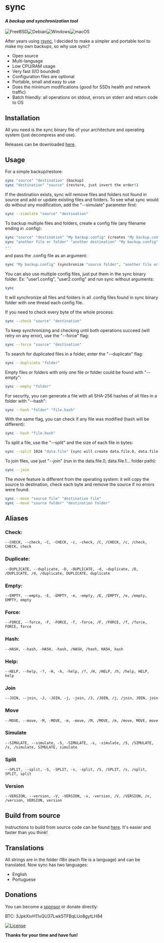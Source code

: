 # **sync**
#### _A backup and synchronization tool_
![FreeBSD](https://img.shields.io/badge/-FreeBSD-%23870000?style=for-the-badge&logo=freebsd&logoColor=white)![Debian](https://img.shields.io/badge/Debian-D70A53?style=for-the-badge&logo=debian&logoColor=white)![Windows](https://img.shields.io/badge/Windows-0078D6?style=for-the-badge&logo=windows&logoColor=white)![macOS](https://img.shields.io/badge/mac%20os-000000?style=for-the-badge&logo=macos&logoColor=F0F0F0)

After years using [rsync](https://rsync.samba.org), I decided to make a simpler and portable tool to make my own backups, so why use sync?
- Open source
- Multi-language
- Low CPU/RAM usage
- Very fast (I/O bounded)
- Configuration files are optional
- Portable, small and easy to use
- Does the minimum modifications (good for SSDs health and network traffic)
- Batch friendly: all operations on stdout, errors on stderr and return code to OS

## Installation

All you need is the sync binary file of your architecture and operating system (just decompress and use).

Releases can be downloaded [here](https://github.com/mazoti/sync/tree/main/download).
## Usage
For a simple backup/restore:
```bash
sync "source" "destination" (backup)
sync "destination" "source" (restore, just invert the order!)
```
If the destination exists, sync will remove files and folders not found in source and add or update existing files and folders.
To see what sync would do without any modification, add the "--simulate" parameter first:
```bash
sync --simulate "source" "destination"
```
To backup multiple files and folders, create a config file (any filename ending in .config):
```bash
sync "source" "destination" "My backup.config" (creates "My backup.config" file)
sync "another file or folder" "another destination" "My backup.config" (adds to "My backup.config")
...
```
and pass the .config file as an argument:
```bash
sync "My backup.config" (synchronize "source folder", "another file or folder", ...)
```
You can also use multiple config files, just put them in the sync binary folder. Ex: "user1.config", "user2.config" and run sync without arguments:
```bash
sync
```
It will synchronize all files and folders in all .config files found in sync binary folder with one thread each config file.

If you need to check every byte of the whole process:
```bash
sync --check "source" "destination"
```

To keep synchronizing and checking until both operations succeed (will retry on any error), use the "--force" flag:
```bash
sync --force "source" "destination"
```

To search for duplicated files in a folder, enter the "--duplicate" flag:
```bash
sync --duplicate "folder"
```

Empty files or folders with only one file or folder could be found with "--empty":
```bash
sync --empty "folder"
```

For security, you can generate a file with all SHA-256 hashes of all files in a folder with "--hash":
```bash
sync --hash "folder" "file.hash"
```

With the same flag, you can check if any file was modified (hash will be different):
```bash
sync --hash "file.hash"
```

To split a file, use the "--split" and the size of each file in bytes:
```bash
sync --split 1024 "data.file" (sync will create data.file.0, data.file.1... all with 1024 bytes) 
```

To join files, use just "--join" (run in the data.file.0, data.file.1... folder path):
```bash
sync --join 
```

The move feature is different from the operating system: it will copy the source to destination,
check each byte and remove the source if no errors were found:
```bash
sync --move "source file" "destination file" 
sync --move "source folder" "destination folder"
```


## Aliases

### Check:
```
--CHECK, --check, -C, -CHECK, -c, -check, /C, /CHECK, /c, /check, CHECK, check
```
### Duplicate:
```
--DUPLICATE, --duplicate, -D, -DUPLICATE, -d, -duplicate, /D, /DUPLICATE, /d, /duplicate, DUPLICATE, duplicate
```
### Empty:
```
--EMPTY, --empty, -E, -EMPTY, -e, -empty, /E, /EMPTY, /e, /empty, EMPTY, empty
```
### Force:
```
--FORCE, --force, -F, -FORCE, -f, -force, /F, /FORCE, /f, /force, FORCE, force
```
### Hash:
```
--HASH, --hash, -HASH, -hash, /HASH, /hash, HASH, hash
```
### Help:
```
--HELP, --help, -?, -H, -h, -help, /?, /H, /HELP, /h, /help, HELP, help
```
### Join
```
--JOIN, --join, -J, -JOIN, -j, -join, /J, /JOIN, /j, /join, JOIN, join
```
### Move
```
--MOVE, --move, -M, -MOVE, -m, -move, /M, /MOVE, /m, /move, MOVE, move
```
### Simulate
```
--SIMULATE, --simulate, -S, -SIMULATE, -s, -simulate, /S, /SIMULATE, /s, /simulate, SIMULATE, simulate
```
### Split
```
--SPLIT, --split, -S, -SPLIT, -s, -split, /S, /SPLIT, /s, /split, SPLIT, split
```
### Version
```
--VERSION, --version, -V, -VERSION, -v, -version, /V, /VERSION, /v, /version, VERSION, version
```

## Build from source
Instructions to build from source code can be found [here](https://github.com/mazoti/sync/blob/main/BUILDING.md). It's easier and faster than you think!

## Translations
All strings are in the folder i18n (each file is a language) and can be translated. Now sync has two languages:

- English
- Portuguese

## Donations
You can become a [sponsor](https://github.com/sponsors/mazoti) or donate directly:

BTC: 3JpkXivH11xQU37Lwk5TFBqLUo8gytLH84

[![License](https://img.shields.io/badge/License-BSD_3--Clause-blue.svg)](https://opensource.org/licenses/BSD-3-Clause)

**Thanks for your time and have fun!**

